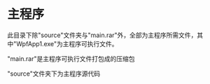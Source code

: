 # 主程序

此目录下除"source"文件夹与"main.rar"外，全部为主程序所需文件，其中"WpfApp1.exe"为主程序可执行文件。

"main.rar"是主程序可执行文件打包成的压缩包

"source"文件夹下为主程序源代码